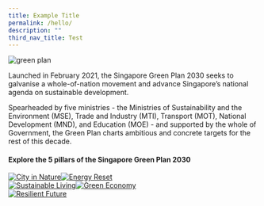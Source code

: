 ```yaml
---
title: Example Title
permalink: /hello/
description: ""
third_nav_title: Test
---
```

<!-- #######  HEY, I AM THE SOURCE EDITOR! #########-->
<p><img src="https://d33wubrfki0l68.cloudfront.net/42da8cd22008325d114dd453c3b88d53aa1ba725/16996/images/framework/framework_overview.jpg" alt="green plan" /></p>
<p>Launched in February 2021, the Singapore Green Plan 2030 seeks to galvanise a whole-of-nation movement and advance Singapore&rsquo;s national agenda on sustainable development.</p>
<p>Spearheaded by five ministries - the Ministries of Sustainability and the Environment (MSE), Trade and Industry (MTI), Transport (MOT), National Development (MND), and Education (MOE) - and supported by the whole of Government, the Green Plan charts ambitious and concrete targets for the rest of this decade.</p>
<h4 id="explore-the-5-pillars-of-the-singapore-green-plan-2030">Explore the 5 pillars of the Singapore Green Plan 2030</h4>
<div class="tile-container"><a class="tile-item" href="https://www.greenplan.gov.sg/key-focus-areas/city-in-nature"><img src="https://d33wubrfki0l68.cloudfront.net/4a169f23b2205f0176c3b0598b4d19cbd988faca/c9a85/images/framework/tile_cityinnature.png" alt="City in Nature" /></a><a class="tile-item" href="https://www.greenplan.gov.sg/key-focus-areas/energy-reset"><img src="https://d33wubrfki0l68.cloudfront.net/afe1bdc2b9a5a7202e2b921079a005438d5faf82/c8559/images/framework/tile_energyreset.png" alt="Energy Reset" /></a></div>
<div class="tile-container"><a class="tile-item" href="https://www.greenplan.gov.sg/key-focus-areas/sustainable-living"><img src="https://d33wubrfki0l68.cloudfront.net/3030be535b11d20685990629b61d180c421b03fe/ce6d4/images/framework/tile_sustainableliving.png" alt="Sustainable Living" /></a><a class="tile-item" href="https://www.greenplan.gov.sg/key-focus-areas/green-economy"><img src="https://d33wubrfki0l68.cloudfront.net/4b63943c4a4a92709e6a0086837410176ff403ac/19f97/images/framework/tile_greeneconomy.png" alt="Green Economy" /></a></div>
<div class="tile-container"><a class="tile-item" href="https://www.greenplan.gov.sg/key-focus-areas/resilient-future"><img src="https://d33wubrfki0l68.cloudfront.net/51e9b55618a9a437784b23a389bafb910eaf88f8/97f58/images/framework/tile_resilientfuture.png" alt="Resilient Future" /></a></div>